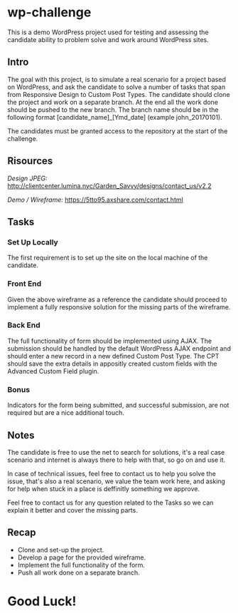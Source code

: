 # wp-challenge

This is a demo WordPress project used for testing and assessing the candidate ability to problem solve and work around WordPress sites.

## Intro

The goal with this project, is to simulate a real scenario for a project based on WordPress, and ask the candidate to solve a number of tasks that span from Responsive Design to Custom Post Types. The candidate should clone the project and work on a separate branch. At the end all the work done should be pushed to the new branch. The branch name should be in the following format [candidate_name]_[Ymd_date] (example john_20170101).

The candidates must be granted access to the repository at the start of the challenge. 

## Risources
*Design JPEG:* http://clientcenter.lumina.nyc/Garden_Savvy/designs/contact_us/v2.2

*Demo / Wireframe:* https://5tto95.axshare.com/contact.html

## Tasks
### Set Up Locally
The first requirement is to set up the site on the local machine of the candidate.

### Front End
Given the above wireframe as a reference the candidate should proceed to implement a fully responsive solution for the missing parts of the wireframe.

### Back End
The full functionality of form should be implemented using AJAX. The submission should be handled by the default WordPress AJAX endpoint and should enter a new record in a new defined Custom Post Type. The CPT should save the extra details in appositly created custom fields with the Advanced Custom Field plugin.

### Bonus
Indicators for the form being submitted, and successful submission, are not required but are a nice additional touch.

## Notes

The candidate is free to use the net to search for solutions, it's a real case scenario and internet is always there to help with that, so go on and use it. 

In case of technical issues, feel free to contact us to help you solve the issue, that's also a real scenario, we value the team work here, and asking for help when stuck in a place is deffinitly something we approve. 

Feel free to contact us for any question related to the Tasks so we can explain it better and cover the missing parts.

## Recap

- Clone and set-up the project.
- Develop a page for the provided wireframe.
- Implement the full functionality of the form.
- Push all work done on a separate branch.

# Good Luck!

